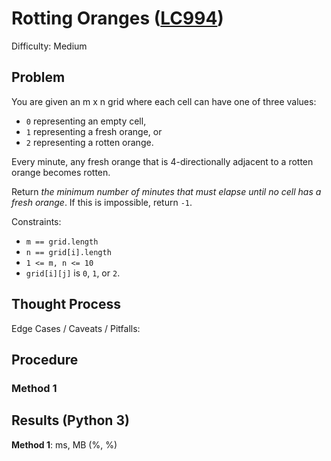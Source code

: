 # Rotting Oranges ([LC994](https://leetcode.com/problems/rotting-oranges/))
Difficulty: Medium

## Problem

You are given an m x n grid where each cell can have one of three values:
- `0` representing an empty cell,
- `1` representing a fresh orange, or
- `2` representing a rotten orange.

Every minute, any fresh orange that is 4-directionally adjacent to a rotten orange becomes rotten.

Return *the minimum number of minutes that must elapse until no cell has a fresh orange*. If this is impossible, return `-1`.

Constraints:
- `m == grid.length`
- `n == grid[i].length`
- `1 <= m, n <= 10`
- `grid[i][j]` is `0`, `1`, or `2`.

## Thought Process

Edge Cases / Caveats / Pitfalls:

## Procedure

### Method 1

## Results (Python 3)

**Method 1**:  ms, MB (%, %)
